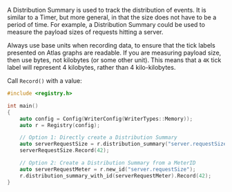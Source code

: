 A Distribution Summary is used to track the distribution of events. It is similar to a Timer, but
more general, in that the size does not have to be a period of time. For example, a Distribution
Summary could be used to measure the payload sizes of requests hitting a server.

Always use base units when recording data, to ensure that the tick labels presented on Atlas graphs
are readable. If you are measuring payload size, then use bytes, not kilobytes (or some other unit).
This means that a `4K` tick label will represent 4 kilobytes, rather than 4 kilo-kilobytes.

Call `Record()` with a value:

```cpp
#include <registry.h>

int main()
{
    auto config = Config(WriterConfig(WriterTypes::Memory));
    auto r = Registry(config);

    // Option 1: Directly create a Distribution Summary
    auto serverRequestSize = r.distribution_summary("server.requestSize");
    serverRequestSize.Record(42);

    // Option 2: Create a Distribution Summary from a MeterID
    auto serverRequestMeter = r.new_id("server.requestSize");
    r.distribution_summary_with_id(serverRequestMeter).Record(42);
}
```
